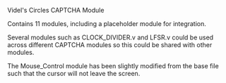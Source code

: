 Videl's Circles CAPTCHA Module

Contains 11 modules, including a placeholder module for integration.

Several modules such as CLOCK_DIVIDER.v and LFSR.v could be used across different CAPTCHA modules so this could be shared with other modules.

The Mouse_Control module has been slightly modified from the base file such that the cursor will not leave the screen.
